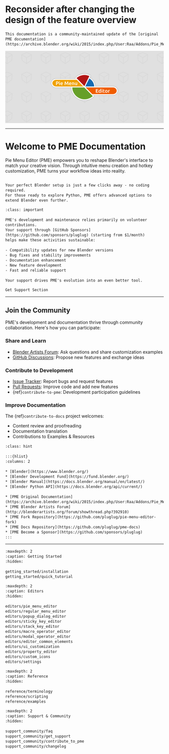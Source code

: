 # Reconsider after changing the design of the feature overview

```{note}
This documentation is a community-maintained update of the [original PME documentation](https://archive.blender.org/wiki/2015/index.php/User:Raa/Addons/Pie_Menu_Editor/).
```

![Pie Menu Editor Logo](/_static/images/pme_logo.webp)

---

# Welcome to PME Documentation

Pie Menu Editor (PME) empowers you to reshape Blender's interface to match your creative vision. Through intuitive menu creation and hotkey customization, PME turns your workflow ideas into reality.

```{include} getting_started/feature_overview.md
```

```{note}
Your perfect Blender setup is just a few clicks away - no coding required.
For those ready to explore Python, PME offers advanced options to extend Blender even further.
```

```{admonition} Supporting Sustainable Development
:class: important

PME's development and maintenance relies primarily on volunteer contributions.
Your support through [GitHub Sponsors](https://github.com/sponsors/pluglug) (starting from $1/month)
helps make these activities sustainable:

- Compatibility updates for new Blender versions
- Bug fixes and stability improvements
- Documentation enhancement
- New feature development
- Fast and reliable support

Your support drives PME's evolution into an even better tool.
```

```{todo}
Get Support Section
```

---

## Join the Community

PME's development and documentation thrive through community collaboration.
Here's how you can participate:

### Share and Learn
- [Blender Artists Forum](http://blenderartists.org/forum/showthread.php?392910): Ask questions and share customization examples
- [GitHub Discussions](https://github.com/Pluglug/pie-menu-editor-fork/discussions): Propose new features and exchange ideas

### Contribute to Development
- [Issue Tracker](https://github.com/Pluglug/pie-menu-editor-fork/issues): Report bugs and request features
- [Pull Requests](https://github.com/Pluglug/pie-menu-editor-fork/pulls): Improve code and add new features
- {ref}`contribute-to-pme`: Development participation guidelines

### Improve Documentation
The {ref}`contribute-to-docs` project welcomes:

- Content review and proofreading
- Documentation translation
- Contributions to Examples & Resources

```{admonition} Related Links
:class: hint

:::{hlist}
:columns: 2

* [Blender](https://www.blender.org/)
* [Blender Development Fund](https://fund.blender.org/)
* [Blender Manual](https://docs.blender.org/manual/en/latest/)
* [Blender Python API](https://docs.blender.org/api/current/)

* [PME Original Documentation](https://archive.blender.org/wiki/2015/index.php/User:Raa/Addons/Pie_Menu_Editor/)
* [PME Blender Artists Forum](http://blenderartists.org/forum/showthread.php?392910)
* [PME Fork Repository](https://github.com/pluglug/pie-menu-editor-fork)
* [PME Docs Repository](https://github.com/pluglug/pme-docs)
* [PME Become a Sponsor](https://github.com/sponsors/pluglug)
:::
```

---

```{toctree}
:maxdepth: 2
:caption: Getting Started
:hidden:

getting_started/installation
getting_started/quick_tutorial
```

```{toctree}
:maxdepth: 2
:caption: Editors
:hidden:

editors/pie_menu_editor
editors/regular_menu_editor
editors/popup_dialog_editor
editors/sticky_key_editor
editors/stack_key_editor
editors/macro_operator_editor
editors/modal_operator_editor
editors/editor_common_elements
editors/ui_customization
editors/property_editor
editors/custom_icons
editors/settings
```

```{toctree}
:maxdepth: 2
:caption: Reference
:hidden:

reference/terminology
reference/scripting
reference/examples
```

```{toctree}
:maxdepth: 2
:caption: Support & Community
:hidden:

support_community/faq
support_community/get_support
support_community/contribute_to_pme
support_community/changelog
```